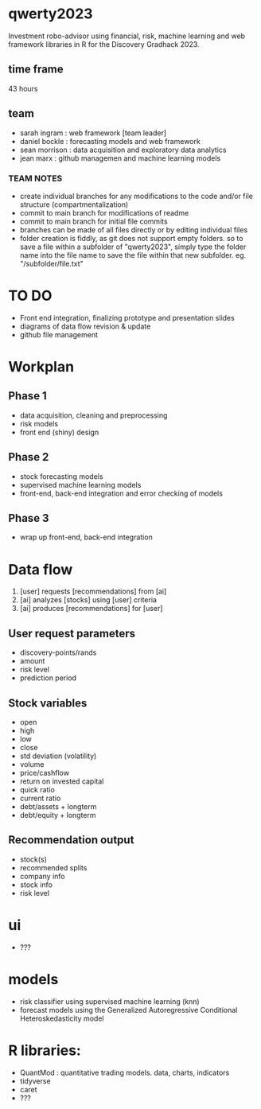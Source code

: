 # qwerty2023
Investment robo-advisor using financial, risk, machine learning and web framework libraries in R for the Discovery Gradhack 2023.

## time frame
43 hours

## team

- sarah ingram : web framework [team leader]
- daniel bockle : forecasting models and web framework
- sean morrison : data acquisition and exploratory data analytics 
- jean marx : github managemen and machine learning models

### TEAM NOTES
- create individual branches for any modifications to the code and/or file structure (compartmentalization)
- commit to main branch for modifications of readme
- commit to main branch for initial file commits
- branches can be made of all files directly or by editing individual files
- folder creation is fiddly, as git does not support empty folders. so to save a file within a subfolder of "qwerty2023", simply type the folder name into the file name to save the file within that new subfolder. eg. "/subfolder/file.txt"

# TO DO
- Front end integration, finalizing prototype and presentation slides
- diagrams of data flow revision & update
- github file management 


# Workplan
## Phase 1
- data acquisition, cleaning and preprocessing
- risk models
- front end (shiny) design

## Phase 2
- stock forecasting models 
- supervised machine learning models
- front-end, back-end integration and error checking of models

## Phase 3
- wrap up front-end, back-end integration 

# Data flow

1. [user] requests [recommendations] from [ai]
2. [ai] analyzes [stocks] using [user] criteria
3. [ai] produces [recommendations] for [user]

## User request parameters
- discovery-points/rands
- amount
- risk level
- prediction period

## Stock variables
- open
- high
- low
- close
- std deviation (volatility)
- volume
- price/cashflow
- return on invested capital
- quick ratio
- current ratio
- debt/assets + longterm
- debt/equity + longterm

## Recommendation output
- stock(s)
- recommended splits
- company info
- stock info
- risk level

# ui
- ???

# models
- risk classifier using supervised machine learning (knn)
- forecast models using the Generalized Autoregressive Conditional Heteroskedasticity model

# R libraries:
- QuantMod : quantitative trading models. data, charts, indicators  
- tidyverse
- caret
- ???
